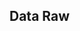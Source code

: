 ## Data Raw
<!-- File use description
- Raw input data files (read-only)
- datasets released with publication should have accompanying README files and data descriptor files as appropraite.
- Use subfolders for multifile datasets when appropriate and it facilitates documentation
-->
